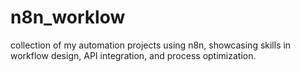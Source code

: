 # n8n_worklow
collection of my automation projects using n8n, showcasing skills in workflow design, API integration, and process optimization.
